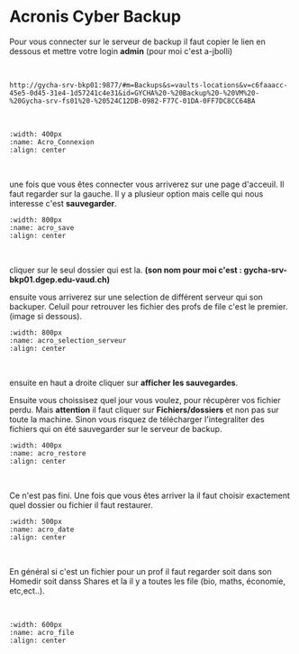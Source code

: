 <!--
Author:		    Joca Bolli
Date:		    014.11.2022
-->
# Acronis Cyber Backup


Pour vous connecter sur le serveur de backup il faut copier le lien en dessous et mettre votre login **admin** (pour moi c'est a-jbolli)

<br>

```shell
http://gycha-srv-bkp01:9877/#m=Backups&s=vaults-locations&v=c6faaacc-45e5-0d45-31e4-1d57241c4e31&id=GYCHA%20-%20Backup%20-%20VM%20-%20Gycha-srv-fs01%20-%20524C12DB-0982-F77C-01DA-0FF7DC8CC64BA
```
<br>


```{image} images/Acro_Connexion.png
:width: 400px
:name: Acro_Connexion
:align: center
```
<br>

une fois que vous êtes connecter vous arriverez sur une page d'acceuil. Il faut regarder sur la gauche. Il y a plusieur option mais celle qui nous interesse c'est **sauvegarder**.


```{image} images/acro_save.png
:width: 800px
:name: acro_save
:align: center
```
<br>

cliquer sur le seul dossier qui est la. **(son nom pour moi c'est : gycha-srv-bkp01.dgep.edu-vaud.ch)**

ensuite vous arriverez sur une selection de différent serveur qui son backuper. Celuil pour retrouver les fichier des profs de file c'est le premier. (image si dessous).

```{image} images/acro_selection_serveur.png
:width: 800px
:name: acro_selection_serveur
:align: center
```
<br>


ensuite en haut a droite cliquer sur **afficher les sauvegardes**.


Ensuite vous choissisez quel jour vous voulez, pour récupèrer vos fichier perdu. Mais **attention** il faut cliquer sur **Fichiers/dossiers** et non pas sur toute la machine. Sinon vous risquez de télécharger l'integraliter des fichiers qui on été sauvegarder sur le serveur de backup.


```{image} images/acro_restore.png
:width: 400px
:name: acro_restore
:align: center
```
<br>

Ce n'est pas fini. Une fois que vous êtes arriver la il faut choisir exactement quel dossier ou fichier il faut restaurer. 

```{image} images/acro_date.png
:width: 500px
:name: acro_date
:align: center
```

<br> 

En général si c'est un fichier pour un prof il faut regarder soit dans son Homedir soit danss Shares et la il y a toutes les file (bio, maths, économie, etc,ect..).

<br>

```{image} images/acro_file.png
:width: 600px
:name: acro_file
:align: center
```


